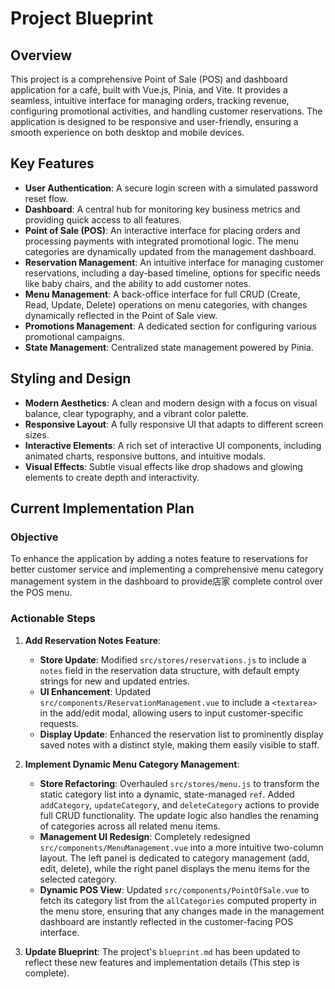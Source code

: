 
# Project Blueprint

## Overview

This project is a comprehensive Point of Sale (POS) and dashboard application for a café, built with Vue.js, Pinia, and Vite. It provides a seamless, intuitive interface for managing orders, tracking revenue, configuring promotional activities, and handling customer reservations. The application is designed to be responsive and user-friendly, ensuring a smooth experience on both desktop and mobile devices.

## Key Features

- **User Authentication**: A secure login screen with a simulated password reset flow.
- **Dashboard**: A central hub for monitoring key business metrics and providing quick access to all features.
- **Point of Sale (POS)**: An interactive interface for placing orders and processing payments with integrated promotional logic. The menu categories are dynamically updated from the management dashboard.
- **Reservation Management**: An intuitive interface for managing customer reservations, including a day-based timeline, options for specific needs like baby chairs, and the ability to add customer notes.
- **Menu Management**: A back-office interface for full CRUD (Create, Read, Update, Delete) operations on menu categories, with changes dynamically reflected in the Point of Sale view.
- **Promotions Management**: A dedicated section for configuring various promotional campaigns.
- **State Management**: Centralized state management powered by Pinia.

## Styling and Design

- **Modern Aesthetics**: A clean and modern design with a focus on visual balance, clear typography, and a vibrant color palette.
- **Responsive Layout**: A fully responsive UI that adapts to different screen sizes.
- **Interactive Elements**: A rich set of interactive UI components, including animated charts, responsive buttons, and intuitive modals.
- **Visual Effects**: Subtle visual effects like drop shadows and glowing elements to create depth and interactivity.

## Current Implementation Plan

### Objective

To enhance the application by adding a notes feature to reservations for better customer service and implementing a comprehensive menu category management system in the dashboard to provide店家 complete control over the POS menu.

### Actionable Steps

1.  **Add Reservation Notes Feature**:
    -   **Store Update**: Modified `src/stores/reservations.js` to include a `notes` field in the reservation data structure, with default empty strings for new and updated entries.
    -   **UI Enhancement**: Updated `src/components/ReservationManagement.vue` to include a `<textarea>` in the add/edit modal, allowing users to input customer-specific requests.
    -   **Display Update**: Enhanced the reservation list to prominently display saved notes with a distinct style, making them easily visible to staff.

2.  **Implement Dynamic Menu Category Management**:
    -   **Store Refactoring**: Overhauled `src/stores/menu.js` to transform the static category list into a dynamic, state-managed `ref`. Added `addCategory`, `updateCategory`, and `deleteCategory` actions to provide full CRUD functionality. The update logic also handles the renaming of categories across all related menu items.
    -   **Management UI Redesign**: Completely redesigned `src/components/MenuManagement.vue` into a more intuitive two-column layout. The left panel is dedicated to category management (add, edit, delete), while the right panel displays the menu items for the selected category.
    -   **Dynamic POS View**: Updated `src/components/PointOfSale.vue` to fetch its category list from the `allCategories` computed property in the menu store, ensuring that any changes made in the management dashboard are instantly reflected in the customer-facing POS interface.

3.  **Update Blueprint**: The project's `blueprint.md` has been updated to reflect these new features and implementation details (This step is complete).

